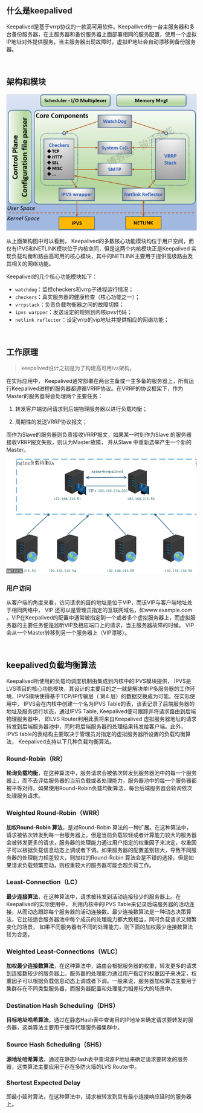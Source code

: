 ## 什么是keepalived

Keepalived是基于vrrp协议的一款高可用软件。Keepailived有一台主服务器和多台备份服务器，在主服务器和备份服务器上面部署相同的服务配置，使用一个虚拟IP地址对外提供服务，当主服务器出现故障时，虚拟IP地址会自动漂移到备份服务器。



<br>



## 架构和模块

<img src="statics/keepalived.png" style="zoom:87%;" />



从上面架构图中可以看到， Keepalived的多数核心功能模块均位于用户空间，而仅有IPVS和NETLINK模块位于内核空间，但是这两个内核模块正是Keepalived 实现负载均衡和路由高可用的核心模块，其中的NETLINK主要用于提供高级路由及其相关的网络功能。

Keepalived的几个核心功能模块如下：

- `watchdog`：监控checkers和vrrp子进程运行情况；
- `checkers`：真实服务器的健康检查（核心功能之一）；
- `vrrpstack`：负责负载均衡器之间的故障切换；
- `ipvs warpper`：发送设定的规则到内核ipvs代码；
- `netlink reflector`：设定vrrp的vip地址并提供相应的网络功能；



<br>



## 工作原理



> keepalived设计之初是为了构建高可用lvs架构。



在实际应用中， Keepalived通常部署在两台主备或一主多备的服务器上，所有运行Keepalived进程的服务器都遵循VRRP协议。在VRRP的协议框架下，作为Master的服务器将会处理两个主要任务：

1. 转发客户端访问请求到后端物理服务器以进行负载均衡；

2. 周期性的发送VRRP协议报文；

   

而作为Slave的服务器则负责接收VRRP报文，如果某一时刻作为Slave 的服务器接收VRRP报文失败，则认为Master故障， 并从Slave 中重新选举产生一个新的Master。

<img src="statics/arch.png" style="zoom:80%;" />



### 用户访问

从客户端的角度来看，访问请求的目的地址是位于VIP，而该VIP与客户端地址处于相同网络中， VIP 还可以是管理员指定的互联网域名，如www.example.com 。VIP在Keepalived的配置中通常被指定到一个或者多个虚拟服务器上，而虚拟服务器的主要任务便是监昕VIP及相应端口上的请求，当主服务器故障的时候， VIP会从一个Master转移到另一个服务器上（VIP漂移）。



<br>



## keepalived负载均衡算法

Keepalived所使用的负载均调度机制由集成到内核中的IPVS模块提供， IPVS是LVS项目的核心功能模块，其设计的主要目的之一就是解决单IP多服务器的工作环境，IPVS模块使得基于TCP/IP传输层（ 第4 层）的数据交换成为可能。在实际使用中， IPVS会在内核中创建一个名为IPVS Table的表，该表记录了后端服务器的地址及服务运行状态，通过IPVS Table, Keepalived便可跟踪并将请求路由到后端物理服务器中， 即LVS Router利用此表将来自Keepalived 虚拟服务器地址的请求转发到后端服务器池中，同时将后端服务器的处理结果转发给客户端。此外， IPVS table的表结构主要取决于管理员对指定的虚拟服务器所设置的负载均衡算法， Keepalived支持以下几种负载均衡算法。



### Round-Robin（RR）

**轮询负载均衡**，在这种算法中，服务请求会被依次转发到服务器池中的每一个服务器上，而不去评估服务器的当前负载或者处理能力，服务器池中的每一个服务器都被平等对待。如果使用Round-Robin负载均衡算法，每台后端服务器会轮询依次处理服务请求。



### Weighted Round-Robin（WRR）

**加权Round-Robin 算法**，是对Round-Robin 算法的一种扩展。在这种算法中，请求被依次转发到每一台服务器上，但是当前负载较轻或者计算能力较大的服务器会被转发更多的请求，服务器的处理能力通过用户指定的权重因子来决定，权重因子可以根据负载信息动态上调或者下调。如果服务器的配置差别较大，导致不同服务器的处理能力相差较大，则加权的Round-Robin 算法会是不错的选择，但是如果请求负载频繁变动，则权重较大的服务器可能会超负荷工作。



### Least-Connection（LC）

**最少连接算法**，在这种算法中，请求被转发到活动连接较少的服务器上。在Keepalived的实际使用中， 利用内核中的IPVS Table来记录后端服务器的活动连接，从而动态跟踪每个服务器的活动连接数。最少连接数算法是一种动态决策算法，它比较适合服务器池中每个成员的处理能力都大致相当，同时负载请求又频繁变化的场景， 如果不同服务器有不同的处理能力，则下面的加权最少连接数算法较为合适。



### Weighted Least-Connections（WLC）

**加权最少连接数算法**，在这种算法中，路由会根据服务器的权重，转发更多的请求到连接数较少的服务器上。服务器的处理能力通过用户指定的权重因子来决定，权重因子可以根据负载信息动态上调或者下调。一般来说，服务器加权算法主要用于集群存在不同类型服务器，而服务器配置和处理能力相差较大的场景中。



###  Destination Hash ScheduIing（DHS）

**目标地址哈希算法**，通过在静态Hash表中查询目的IP地址来确定请求要转发的服务器，这类算法主要用于缓存代理服务器集群中。



### Source Hash Scheduling（SHS）

**源地址哈希算法**，通过在静态Hash表中查询源IP地址来确定请求要转发的服务器，这类算法主要应用于存在多防火墙的LVS Router中。



###  Shortest Expected Delay

即最小延时算法，在这种算法中，请求被转发到具有最小连接响应延时的服务器上。

